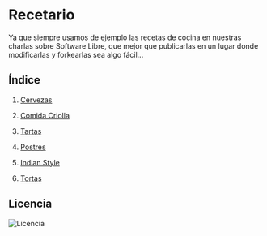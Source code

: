 Recetario
=========

Ya que siempre usamos de ejemplo las recetas de cocina en nuestras charlas sobre Software Libre, que mejor que publicarlas en un lugar donde modificarlas y forkearlas sea algo fácil...

## Índice
1. [Cervezas](https://github.com/vdifiore/recetario/tree/master/Cervezas)

2. [Comida Criolla](https://github.com/vdifiore/recetario/tree/master/Criolla)

3. [Tartas](https://github.com/vdifiore/recetario/tree/master/Tartas)

4. [Postres](https://github.com/vdifiore/recetario/tree/master/postres)

5. [Indian Style](https://github.com/vdifiore/recetario/tree/master/Indian%20style)

6. [Tortas](https://github.com/vdifiore/recetario/tree/master/Tortas)

## Licencia


![Licencia](http://www.creativecommons.org.ar/media/uploads/licencias/by-sa-125px.png "Licencia")

